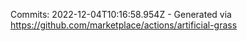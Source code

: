 Commits: 2022-12-04T10:16:58.954Z - Generated via https://github.com/marketplace/actions/artificial-grass
<br>
